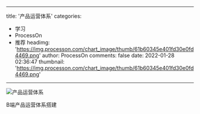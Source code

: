 
---
title: '产品运营体系'
categories: 
 - 学习
 - ProcessOn
 - 推荐
headimg: 'https://img.processon.com/chart_image/thumb/61b60345e401fd30e0fd4469.png'
author: ProcessOn
comments: false
date: 2022-01-28 02:36:47
thumbnail: 'https://img.processon.com/chart_image/thumb/61b60345e401fd30e0fd4469.png'
---

<div>   
<img class="thumb" alt="产品运营体系" src="https://img.processon.com/chart_image/thumb/61b60345e401fd30e0fd4469.png" referrerpolicy="no-referrer">
<p>B端产品运营体系搭建</p>  
</div>
            